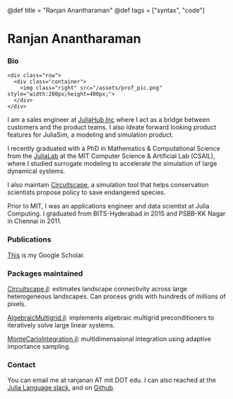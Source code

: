 @def title = "Ranjan Anantharaman"
@def tags = ["syntax", "code"]

# Ranjan Anantharaman

### Bio

~~~
<div class="row">
  <div class="container">
    <img class="right" src="/assets/prof_pic.png" style="width:200px;height=400px;">
  </div>
</div>
~~~
I am a sales engineer at [JuliaHub Inc](https://juliahub.com) where I act as a bridge between customers and the product teams. I also ideate forward looking product features for JuliaSim, a modeling and simulation product.

I recently graduated with a PhD in Mathematics & Computational Science from the [JuliaLab](https://julia.mit.edu) at the MIT Computer Science & Artificial Lab (CSAIL), where I studied surrogate modeling to
accelerate the simulation of large dynamical systems. 

I also maintain [Circuitscape](https://circuitscape.org), a simulation tool that helps 
conservation scientists propose policy to save endangered species. 

Prior to MIT, I was an applications engineer and data scientist at Julia Computing. I 
graduated from BITS-Hyderabad in 2015 and PSBB-KK Nagar in Chennai in 2011.  

### Publications

[This](https://scholar.google.com/citations?user=OxtseY8AAAAJ&hl=en) is my Google Scholar.

### Packages maintained

[Circuitscape.jl](https://github.com/Circuitscape/Circuitscape.jl): 
estimates landscape connectivity across large heterogeneous landscapes. 
Can process grids with hundreds of millions of pixels.

[AlgebraicMultigrid.jl](https://github.com/JuliaLinearAlgebra/AlgebraicMultigrid.jl):
implements algebraic multigrid preconditioners to iteratively solve large linear systems.

[MonteCarloIntegration.jl](https://github.com/ranjanan/MonteCarloIntegration.jl): 
multidimensaional integration using adaptive importance sampling.

### Contact
You can email me at ranjanan AT mit DOT edu. I can also reached at the 
[Julia Language slack](https://julialang.org/slack/), and on 
[Github](https://github.com/ranjanan). 




